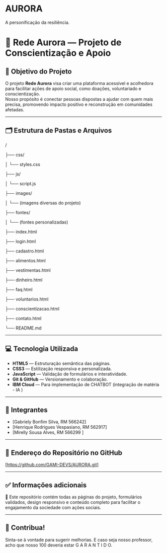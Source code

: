 # AURORA
A personificação da resiliência.
# 🌟 Rede Aurora — Projeto de Conscientização e Apoio

## 🎯 Objetivo do Projeto

O projeto **Rede Aurora** visa criar uma plataforma acessível e acolhedora para facilitar ações de apoio social, como doações, voluntariado e conscientização.  
Nosso propósito é conectar pessoas dispostas a ajudar com quem mais precisa, promovendo impacto positivo e reconstrução em comunidades afetadas.

---

## 🗂️ Estrutura de Pastas e Arquivos

/

├── css/

│ └── styles.css

├── js/

│ └── script.js

├── images/

│ └── (imagens diversas do projeto)

├── fontes/

│ └── (fontes personalizadas)

├── index.html

├── login.html

├── cadastro.html

├── alimentos.html

├── vestimentas.html

├── dinheiro.html

├── faq.html

├── voluntarios.html

├── conscientizacao.html

├── contato.html

└── README.md


---

## 💻 Tecnologia Utilizada

- **HTML5** — Estruturação semântica das páginas.
- **CSS3** — Estilização responsiva e personalizada.
- **JavaScript** — Validação de formulários e interatividade.
- **Git & GitHub** — Versionamento e colaboração.
- **IBM Cloud** — Para implementação de CHATBOT (integração de matéria - IA )

---

## 👥 Integrantes

- [Gabriely Bonfim Silva, RM 566242]
- [Henrique Rodrigues Vespasiano, RM 562917]
- [Mirelly Sousa Alves, RM 566299 ]

---

## 🔗 Endereço do Repositório no GitHub

[https://github.com/GAMI-DEVS/AURORA.git]

---

## ✅ Informações adicionais

📌 Este repositório contém todas as páginas do projeto, formulários validados, design responsivo e conteúdo completo para facilitar o engajamento da sociedade com ações sociais.

---

## 🚀 Contribua!

Sinta-se à vontade para sugerir melhorias. E caso seja nosso professor, acho que nosso 100 deveria estar G A R A N T I D O.
